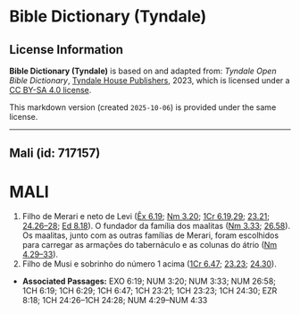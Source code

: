 # Bible Dictionary (Tyndale)

## License Information

**Bible Dictionary (Tyndale)** is based on and adapted from: _Tyndale Open Bible Dictionary_, [Tyndale House Publishers](https://tyndaleopenresources.com/), 2023, which is licensed under a [CC BY-SA 4.0 license](https://creativecommons.org/licenses/by-sa/4.0/legalcode.en).

This markdown version (created `2025-10-06`) is provided under the same license.



--------------------------------

## Mali (id: 717157)

MALI
====

1. Filho de Merari e neto de Levi ([Êx 6\.19](https://ref.ly/Exod6:19); [Nm 3\.20](https://ref.ly/Num3:20); [1Cr 6\.19,29](https://ref.ly/1Chr6:19,1Chr6:29); [23\.21](https://ref.ly/1Chr23:21); [24\.26–28](https://ref.ly/1Chr24:26-1Chr24:28); [Ed 8\.18](https://ref.ly/Ezra8:18)). O fundador da família dos maalitas ([Nm 3\.33](https://ref.ly/Num3:33); [26\.58](https://ref.ly/Num26:58)). Os maalitas, junto com as outras famílias de Merari, foram escolhidos para carregar as armações do tabernáculo e as colunas do átrio ([Nm 4\.29–33](https://ref.ly/Num4:29-Num4:33)).
2. Filho de Musi e sobrinho do número 1 acima ([1Cr 6\.47](https://ref.ly/1Chr6:47); [23\.23](https://ref.ly/1Chr23:23); [24\.30](https://ref.ly/1Chr24:30)).

* **Associated Passages:** EXO 6:19; NUM 3:20; NUM 3:33; NUM 26:58; 1CH 6:19; 1CH 6:29; 1CH 6:47; 1CH 23:21; 1CH 23:23; 1CH 24:30; EZR 8:18; 1CH 24:26–1CH 24:28; NUM 4:29–NUM 4:33

